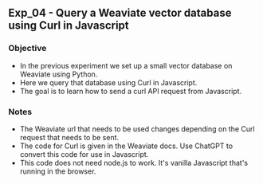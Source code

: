 ## Exp_04 - Query a Weaviate vector database using Curl in Javascript

### Objective
- In the previous experiment we set up a small vector database on Weaviate using Python.
- Here we query that database using Curl in Javascript.
- The goal is to learn how to send a curl API request from Javascript.

  
### Notes
- The Weaviate url that needs to be used changes depending on the Curl request that needs to be sent.
- The code for Curl is given in the Weaviate docs. Use ChatGPT to convert this code for use in Javascript.
- This code does not need node.js to work. It's vanilla Javascript that's running in the browser.
